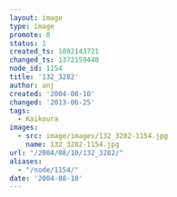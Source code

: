 ```yaml
---
layout: image
type: image
promote: 0
status: 1
created_ts: 1092143721
changed_ts: 1372159440
node_id: 1154
title: '132_3282'
author: anj
created: '2004-08-10'
changed: '2013-06-25'
tags:
  - Kaikoura
images:
  - src: image/images/132_3282-1154.jpg
    name: 132_3282-1154.jpg
url: "/2004/08/10/132_3282/"
aliases:
  - "/node/1154/"
date: '2004-08-10'
---
```


